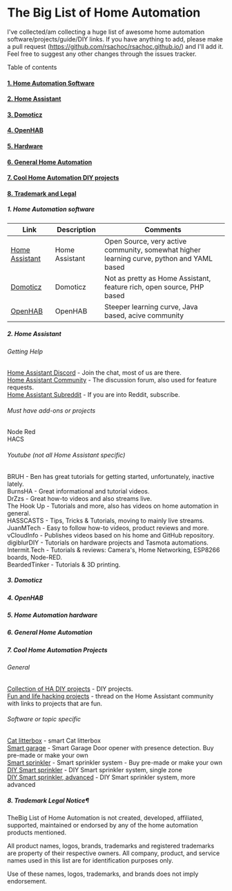 # The Big List of Home Automation

I've collected/am collecting a huge list of awesome home automation software/projects/guide/DIY links. If you have anything to add, please make a pull request (https://github.com/rsachoc/rsachoc.github.io/) and I'll add it. Feel free to suggest any other changes through the issues tracker.  

Table of contents

#### [1. Home Automation Software](#1-home-automation-software)
#### [2. Home Assistant](#2-home-assistant)
#### [3. Domoticz](#3-domoticz)
#### [4. OpenHAB](#4-openhab)
#### [5. Hardware](#5-home-automation-hardware)
#### [6. General Home Automation](#6-general-home-automation)
#### [7. Cool Home Automation DIY projects](#7-cool-home-automation-diy-projects)
#### [8. Trademark and Legal](#8-trademark-legal-notice)

##### 1. Home Automation software

| Link  | Description | Comments |
| ------------- | ------------- | ------------- |
| [Home Assistant](https://home-assistant.io/) | Home Assistant | Open Source, very active community, somewhat higher learning curve, python and YAML based |
| [Domoticz](https://www.domoticz.com/) | Domoticz | Not as pretty as Home Assistant, feature rich, open source, PHP based |
| [OpenHAB](https://www.openhab.org/) | OpenHAB | Steeper learning curve, Java based, acive community |

##### 2. Home Assistant

###### Getting Help

[Home Assistant Discord](https://discord.gg/c5DvZ4e) - Join the chat, most of us are there.  
[Home Assistant Community](https://community.home-assistant.io) - The discussion forum, also used for feature requests.  
[Home Assistant Subreddit](https://www.reddit.com/r/homeassistant/) - If you are into Reddit, subscribe.  

###### Must have add-ons or projects

Node Red  
HACS  

###### Youtube (not all Home Assistant specific)

BRUH - Ben has great tutorials for getting started, unfortunately, inactive lately.  
BurnsHA - Great informational and tutorial videos.  
DrZzs - Great how-to videos and also streams live.  
The Hook Up - Tutorials and more, also has videos on home automation in general.  
HASSCASTS - Tips, Tricks & Tutorials, moving to mainly live streams.  
JuanMTech - Easy to follow how-to videos, product reviews and more.  
vCloudInfo - Publishes videos based on his home and GitHub repository.  
digiblurDIY - Tutorials on hardware projects and Tasmota automations.  
Intermit.Tech - Tutorials & reviews: Camera's, Home Networking, ESP8266 boards, Node-RED.  
BeardedTinker - Tutorials & 3D printing.

##### 3. Domoticz

##### 4. OpenHAB

##### 5. Home Automation hardware

##### 6. General Home Automation

##### 7. Cool Home Automation Projects

###### General

[Collection of HA DIY projects](https://www.hackster.io/home-assistant/projects) - DIY projects.  
[Fun and life hacking projects](https://community.home-assistant.io/t/projects-that-have-made-life-easier-and-more-enjoyable/50490) - thread on the Home Assistant community with links to projects that are fun.

###### Software or topic specific

[Cat litterbox](https://community.home-assistant.io/t/smart-litter-box-or-smart-cats/27646/) - smart Cat litterbox  
[Smart garage](https://opengarage.io/) - Smart Garage Door opener with presence detection. Buy pre-made or make your own  
[Smart sprinkler](https://opensprinkler.com/) - Smart sprinkler system - Buy pre-made or make your own  
[DIY Smart sprinkler](https://community.home-assistant.io/t/automatic-garden-sprinkler-irrigation-system-with-sonoff-basic-and-solenoid-valve/53498) - DIY Smart sprinkler system, single zone  
[DIY Smart sprinkler, advanced](https://community.home-assistant.io/t/diy-wifi-sprinkler-controller-using-esp8266/116594) - DIY Smart sprinkler system, more advanced

##### 8. Trademark Legal Notice¶

TheBig List of Home Automation  is not created, developed, affiliated, supported, maintained or endorsed by any of the home automation products mentioned.

All product names, logos, brands, trademarks and registered trademarks are property of their respective owners. All company, product, and service names used in this list are for identification purposes only.

Use of these names, logos, trademarks, and brands does not imply endorsement.
